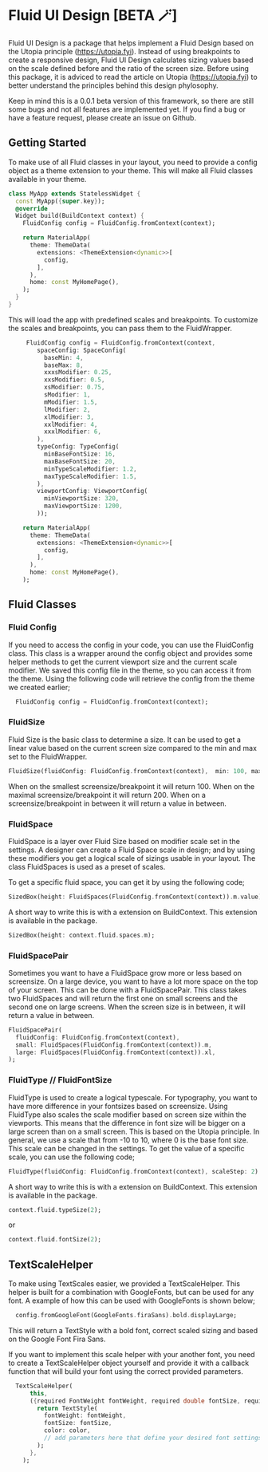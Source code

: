 # Fluid UI Design [BETA 🪄]

Fluid UI Design is a package that helps implement a Fluid Design based on the Utopia principle (https://utopia.fyi). Instead of using breakpoints to create a responsive design, Fluid UI Design calculates sizing values based on the scale defined before and the ratio of the screen size.
Before using this package, it is adviced to read the article on Utopia (https://utopia.fyi) to better understand the principles behind this design phylosophy.

Keep in mind this is a 0.0.1 beta version of this framework, so there are still some bugs and not all features are implemented yet. If you find a bug or have a feature request, please create an issue on Github.

## Getting Started

To make use of all Fluid classes in your layout, you need to provide a config object as a theme extension to your theme. This will make all Fluid classes available in your theme.

```dart
class MyApp extends StatelessWidget {
  const MyApp({super.key});
  @override
  Widget build(BuildContext context) {
    FluidConfig config = FluidConfig.fromContext(context);

    return MaterialApp(
      theme: ThemeData(
        extensions: <ThemeExtension<dynamic>>[
          config,
        ],
      ),
      home: const MyHomePage(),
    );
  }
}
```

This will load the app with predefined scales and breakpoints. To customize the scales and breakpoints, you can pass them to the FluidWrapper.

```dart
     FluidConfig config = FluidConfig.fromContext(context,
        spaceConfig: SpaceConfig(
          baseMin: 4,
          baseMax: 8,
          xxxsModifier: 0.25,
          xxsModifier: 0.5,
          xsModifier: 0.75,
          sModifier: 1,
          mModifier: 1.5,
          lModifier: 2,
          xlModifier: 3,
          xxlModifier: 4,
          xxxlModifier: 6,
        ),
        typeConfig: TypeConfig(
          minBaseFontSize: 16,
          maxBaseFontSize: 20,
          minTypeScaleModifier: 1.2,
          maxTypeScaleModifier: 1.5,
        ),
        viewportConfig: ViewportConfig(
          minViewportSize: 320,
          maxViewportSize: 1200,
        ));

    return MaterialApp(
      theme: ThemeData(
        extensions: <ThemeExtension<dynamic>>[
          config,
        ],
      ),
      home: const MyHomePage(),
    );
```

## Fluid Classes
### Fluid Config

If you need to access the config in your code, you can use the FluidConfig class. This class is a wrapper around the config object and provides some helper methods to get the current viewport size and the current scale modifier.
We saved this config file in the theme, so you can access it from the theme. Using the following code will retrieve the config from the theme we created earlier;

```dart
  FluidConfig config = FluidConfig.fromContext(context);
```


### FluidSize

Fluid Size is the basic class to determine a size. It can be used to get a linear value based on the current screen size compared to the min and max set to the FluidWrapper.

```dart
FluidSize(fluidConfig: FluidConfig.fromContext(context),  min: 100, max: 200);
```

When on the smallest screensize/breakpoint it will return 100. When on the maximal screensize/breakpoint it will return 200. When on a screensize/breakpoint in between it will return a value in between.

### FluidSpace
FluidSpace is a layer over Fluid Size based on modifier scale set in the settings. A designer can create a Fluid Space scale in design; and by using these modifiers you get a logical scale of sizings usable in your layout. The class FluidSpaces is used as a preset of scales. 

To get a specific fluid space, you can get it by using the following code;

```dart
SizedBox(height: FluidSpaces(FluidConfig.fromContext(context)).m.value);
```

A short way to write this is with a extension on BuildContext. This extension is available in the package.

```dart
SizedBox(height: context.fluid.spaces.m);
```

### FluidSpacePair
Sometimes you want to have a FluidSpace grow more or less based on screensize. On a large device, you want to have a lot more space on the top of your screen. This can be done with a FluidSpacePair. This class takes two FluidSpaces and will return the first one on small screens and the second one on large screens. When the screen size is in between, it will return a value in between.

```dart
FluidSpacePair(
  fluidConfig: FluidConfig.fromContext(context),
  small: FluidSpaces(FluidConfig.fromContext(context)).m,
  large: FluidSpaces(FluidConfig.fromContext(context)).xl,
);
```


### FluidType // FluidFontSize
FluidType is used to create a logical typescale. For typography, you want to have more difference in your fontsizes based on screensize. Using FluidType also scales the scale modifier based on screen size within the viewports. This means that the difference in font size will be bigger on a large screen than on a small screen. This is based on the Utopia principle. In general, we use a scale that from -10 to 10, where 0 is the base font size. This scale can be changed in the settings. To get the value of a specific scale, you can use the following code;

```dart
FluidType(fluidConfig: FluidConfig.fromContext(context), scaleStep: 2).value;
```

A short way to write this is with a extension on BuildContext. This extension is available in the package.

```dart
context.fluid.typeSize(2);
```

or

```dart
context.fluid.fontSize(2);
```

## TextScaleHelper
To make using TextScales easier, we provided a TextScaleHelper. This helper is built for a combination with GoogleFonts, but can be used for any font. A example of how this can be used with GoogleFonts is shown below;

```dart
  config.fromGoogleFont(GoogleFonts.firaSans).bold.displayLarge;
```

This will return a TextStyle with a bold font, correct scaled sizing and based on the Google Font Fira Sans. 

If you want to implement this scale helper with your another font, you need to create a TextScaleHelper object yourself and provide it with a callback function that will build your font using the correct provided parameters.

```dart
  TextScaleHelper(
      this,
      ({required FontWeight fontWeight, required double fontSize, required Color color}) {
        return TextStyle(
          fontWeight: fontWeight,
          fontSize: fontSize,
          color: color,
          // add parameters here that define your desired font settings
        );
      },
    );
```